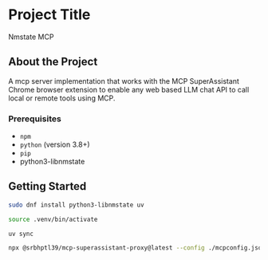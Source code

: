 # Project Title

Nmstate MCP

## About the Project

A mcp server implementation that works with the MCP SuperAssistant Chrome browser extension to enable any web based LLM chat API to call local or remote tools using MCP.

### Prerequisites

* `npm`
* `python` (version 3.8+)
* `pip`
* python3-libnmstate

## Getting Started

```bash
sudo dnf install python3-libnmstate uv
```
```bash
source .venv/bin/activate
```

```bash
uv sync
```

```bash
npx @srbhptl39/mcp-superassistant-proxy@latest --config ./mcpconfig.json
```
